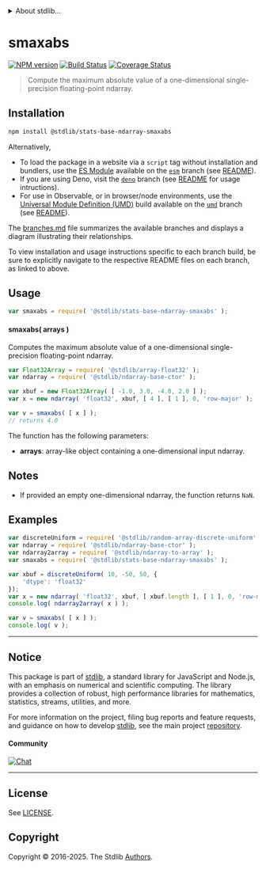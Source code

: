 <!--

@license Apache-2.0

Copyright (c) 2025 The Stdlib Authors.

Licensed under the Apache License, Version 2.0 (the "License");
you may not use this file except in compliance with the License.
You may obtain a copy of the License at

   http://www.apache.org/licenses/LICENSE-2.0

Unless required by applicable law or agreed to in writing, software
distributed under the License is distributed on an "AS IS" BASIS,
WITHOUT WARRANTIES OR CONDITIONS OF ANY KIND, either express or implied.
See the License for the specific language governing permissions and
limitations under the License.

-->


<details>
  <summary>
    About stdlib...
  </summary>
  <p>We believe in a future in which the web is a preferred environment for numerical computation. To help realize this future, we've built stdlib. stdlib is a standard library, with an emphasis on numerical and scientific computation, written in JavaScript (and C) for execution in browsers and in Node.js.</p>
  <p>The library is fully decomposable, being architected in such a way that you can swap out and mix and match APIs and functionality to cater to your exact preferences and use cases.</p>
  <p>When you use stdlib, you can be absolutely certain that you are using the most thorough, rigorous, well-written, studied, documented, tested, measured, and high-quality code out there.</p>
  <p>To join us in bringing numerical computing to the web, get started by checking us out on <a href="https://github.com/stdlib-js/stdlib">GitHub</a>, and please consider <a href="https://opencollective.com/stdlib">financially supporting stdlib</a>. We greatly appreciate your continued support!</p>
</details>

# smaxabs

[![NPM version][npm-image]][npm-url] [![Build Status][test-image]][test-url] [![Coverage Status][coverage-image]][coverage-url] <!-- [![dependencies][dependencies-image]][dependencies-url] -->

> Compute the maximum absolute value of a one-dimensional single-precision floating-point ndarray.

<section class="intro">

</section>

<!-- /.intro -->

<section class="installation">

## Installation

```bash
npm install @stdlib/stats-base-ndarray-smaxabs
```

Alternatively,

-   To load the package in a website via a `script` tag without installation and bundlers, use the [ES Module][es-module] available on the [`esm`][esm-url] branch (see [README][esm-readme]).
-   If you are using Deno, visit the [`deno`][deno-url] branch (see [README][deno-readme] for usage intructions).
-   For use in Observable, or in browser/node environments, use the [Universal Module Definition (UMD)][umd] build available on the [`umd`][umd-url] branch (see [README][umd-readme]).

The [branches.md][branches-url] file summarizes the available branches and displays a diagram illustrating their relationships.

To view installation and usage instructions specific to each branch build, be sure to explicitly navigate to the respective README files on each branch, as linked to above.

</section>

<section class="usage">

## Usage

```javascript
var smaxabs = require( '@stdlib/stats-base-ndarray-smaxabs' );
```

#### smaxabs( arrays )

Computes the maximum absolute value of a one-dimensional single-precision floating-point ndarray.

```javascript
var Float32Array = require( '@stdlib/array-float32' );
var ndarray = require( '@stdlib/ndarray-base-ctor' );

var xbuf = new Float32Array( [ -1.0, 3.0, -4.0, 2.0 ] );
var x = new ndarray( 'float32', xbuf, [ 4 ], [ 1 ], 0, 'row-major' );

var v = smaxabs( [ x ] );
// returns 4.0
```

The function has the following parameters:

-   **arrays**: array-like object containing a one-dimensional input ndarray.

</section>

<!-- /.usage -->

<section class="notes">

## Notes

-   If provided an empty one-dimensional ndarray, the function returns `NaN`.

</section>

<!-- /.notes -->

<section class="examples">

## Examples

<!-- eslint no-undef: "error" -->

```javascript
var discreteUniform = require( '@stdlib/random-array-discrete-uniform' );
var ndarray = require( '@stdlib/ndarray-base-ctor' );
var ndarray2array = require( '@stdlib/ndarray-to-array' );
var smaxabs = require( '@stdlib/stats-base-ndarray-smaxabs' );

var xbuf = discreteUniform( 10, -50, 50, {
    'dtype': 'float32'
});
var x = new ndarray( 'float32', xbuf, [ xbuf.length ], [ 1 ], 0, 'row-major' );
console.log( ndarray2array( x ) );

var v = smaxabs( [ x ] );
console.log( v );
```

</section>

<!-- /.examples -->

<!-- Section for related `stdlib` packages. Do not manually edit this section, as it is automatically populated. -->

<section class="related">

</section>

<!-- /.related -->

<!-- Section for all links. Make sure to keep an empty line after the `section` element and another before the `/section` close. -->


<section class="main-repo" >

* * *

## Notice

This package is part of [stdlib][stdlib], a standard library for JavaScript and Node.js, with an emphasis on numerical and scientific computing. The library provides a collection of robust, high performance libraries for mathematics, statistics, streams, utilities, and more.

For more information on the project, filing bug reports and feature requests, and guidance on how to develop [stdlib][stdlib], see the main project [repository][stdlib].

#### Community

[![Chat][chat-image]][chat-url]

---

## License

See [LICENSE][stdlib-license].


## Copyright

Copyright &copy; 2016-2025. The Stdlib [Authors][stdlib-authors].

</section>

<!-- /.stdlib -->

<!-- Section for all links. Make sure to keep an empty line after the `section` element and another before the `/section` close. -->

<section class="links">

[npm-image]: http://img.shields.io/npm/v/@stdlib/stats-base-ndarray-smaxabs.svg
[npm-url]: https://npmjs.org/package/@stdlib/stats-base-ndarray-smaxabs

[test-image]: https://github.com/stdlib-js/stats-base-ndarray-smaxabs/actions/workflows/test.yml/badge.svg?branch=main
[test-url]: https://github.com/stdlib-js/stats-base-ndarray-smaxabs/actions/workflows/test.yml?query=branch:main

[coverage-image]: https://img.shields.io/codecov/c/github/stdlib-js/stats-base-ndarray-smaxabs/main.svg
[coverage-url]: https://codecov.io/github/stdlib-js/stats-base-ndarray-smaxabs?branch=main

<!--

[dependencies-image]: https://img.shields.io/david/stdlib-js/stats-base-ndarray-smaxabs.svg
[dependencies-url]: https://david-dm.org/stdlib-js/stats-base-ndarray-smaxabs/main

-->

[chat-image]: https://img.shields.io/gitter/room/stdlib-js/stdlib.svg
[chat-url]: https://app.gitter.im/#/room/#stdlib-js_stdlib:gitter.im

[stdlib]: https://github.com/stdlib-js/stdlib

[stdlib-authors]: https://github.com/stdlib-js/stdlib/graphs/contributors

[umd]: https://github.com/umdjs/umd
[es-module]: https://developer.mozilla.org/en-US/docs/Web/JavaScript/Guide/Modules

[deno-url]: https://github.com/stdlib-js/stats-base-ndarray-smaxabs/tree/deno
[deno-readme]: https://github.com/stdlib-js/stats-base-ndarray-smaxabs/blob/deno/README.md
[umd-url]: https://github.com/stdlib-js/stats-base-ndarray-smaxabs/tree/umd
[umd-readme]: https://github.com/stdlib-js/stats-base-ndarray-smaxabs/blob/umd/README.md
[esm-url]: https://github.com/stdlib-js/stats-base-ndarray-smaxabs/tree/esm
[esm-readme]: https://github.com/stdlib-js/stats-base-ndarray-smaxabs/blob/esm/README.md
[branches-url]: https://github.com/stdlib-js/stats-base-ndarray-smaxabs/blob/main/branches.md

[stdlib-license]: https://raw.githubusercontent.com/stdlib-js/stats-base-ndarray-smaxabs/main/LICENSE

</section>

<!-- /.links -->
